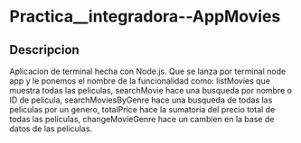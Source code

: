 # Practica__integradora--AppMovies

## Descripcion
Aplicacion de terminal hecha con Node.js. Que se lanza por terminal node app y le ponemos el nombre de la funcionalidad como:
listMovies que muestra todas las peliculas,
searchMovie hace una busqueda por nombre o ID de pelicula,
searchMoviesByGenre hace una busqueda de todas las peliculas por un genero, 
totalPrice hace la sumatoria del precio total de todas las peliculas,
changeMovieGenre hace un cambien en la base de datos de las peliculas.
